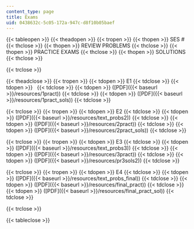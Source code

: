 ```yaml
---
content_type: page
title: Exams
uid: 0438632c-5c05-172a-947c-d8f10b05baef
---
```


{{< tableopen >}}
{{< theadopen >}}
{{< tropen >}}
{{< thopen >}}
SES #
{{< thclose >}}
{{< thopen >}}
REVIEW PROBLEMS
{{< thclose >}}
{{< thopen >}}
PRACTICE EXAMS
{{< thclose >}}
{{< thopen >}}
SOLUTIONS
{{< thclose >}}

{{< trclose >}}

{{< theadclose >}}
{{< tropen >}}
{{< tdopen >}}
E1
{{< tdclose >}}
{{< tdopen >}}
 
{{< tdclose >}}
{{< tdopen >}}
([PDF]({{< baseurl >}}/resources/1pract))
{{< tdclose >}}
{{< tdopen >}}
([PDF]({{< baseurl >}}/resources/1pract_sols))
{{< tdclose >}}

{{< trclose >}}
{{< tropen >}}
{{< tdopen >}}
E2
{{< tdclose >}}
{{< tdopen >}}
([PDF]({{< baseurl >}}/resources/text_probs2))
{{< tdclose >}}
{{< tdopen >}}
([PDF]({{< baseurl >}}/resources/2pract))
{{< tdclose >}}
{{< tdopen >}}
([PDF]({{< baseurl >}}/resources/2pract_sols))
{{< tdclose >}}

{{< trclose >}}
{{< tropen >}}
{{< tdopen >}}
E3
{{< tdclose >}}
{{< tdopen >}}
([PDF]({{< baseurl >}}/resources/text_probs3))
{{< tdclose >}}
{{< tdopen >}}
([PDF]({{< baseurl >}}/resources/3pract))
{{< tdclose >}}
{{< tdopen >}}
([PDF]({{< baseurl >}}/resources/pr3sols2))
{{< tdclose >}}

{{< trclose >}}
{{< tropen >}}
{{< tdopen >}}
E4
{{< tdclose >}}
{{< tdopen >}}
([PDF]({{< baseurl >}}/resources/text_probs_final))
{{< tdclose >}}
{{< tdopen >}}
([PDF]({{< baseurl >}}/resources/final_pract))
{{< tdclose >}}
{{< tdopen >}}
([PDF]({{< baseurl >}}/resources/final_pract_sol))
{{< tdclose >}}

{{< trclose >}}

{{< tableclose >}}